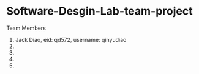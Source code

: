 # Software-Desgin-Lab-team-project

Team Members
  1. Jack Diao, eid: qd572, username: qinyudiao
  2.
  3.
  4.
  5.
